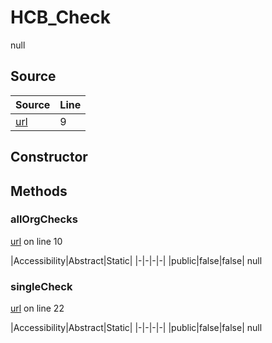 # HCB_Check

null
## Source
|Source|Line|
|-|-|
|[url](https://github.com/devramsean0/hcb.js/blob/7dcd236/src/api_endpoints/checks.ts#L9)|9|
## Constructor
## Methods
### allOrgChecks
[url](https://github.com/devramsean0/hcb.js/blob/7dcd236/src/api_endpoints/checks.ts#L10) on line 10  

|Accessibility|Abstract|Static|
|-|-|-|-|
|public|false|false|
null

### singleCheck
[url](https://github.com/devramsean0/hcb.js/blob/7dcd236/src/api_endpoints/checks.ts#L22) on line 22  

|Accessibility|Abstract|Static|
|-|-|-|-|
|public|false|false|
null
